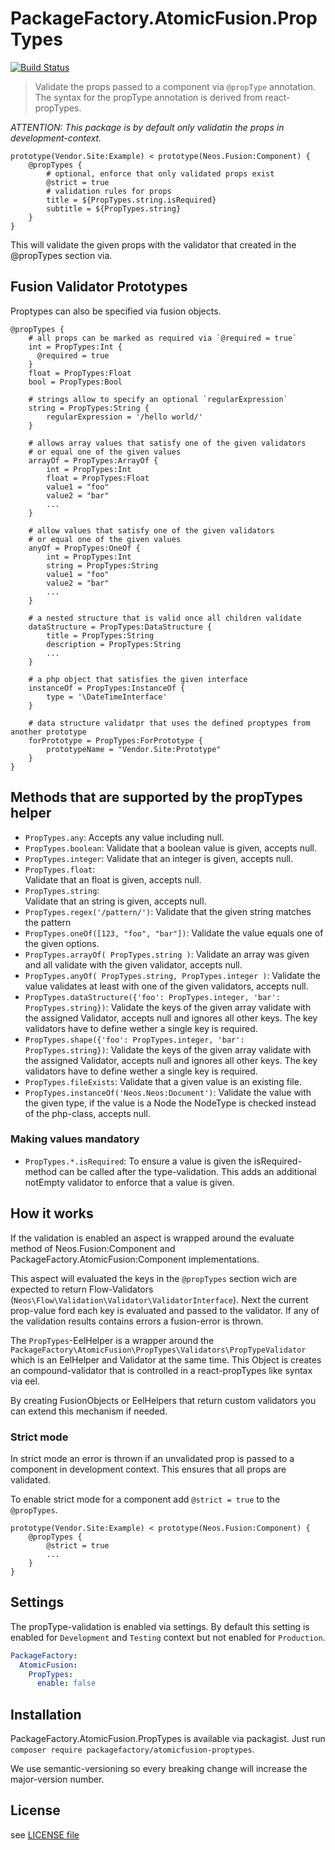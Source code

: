 # PackageFactory.AtomicFusion.PropTypes
[![Build Status](https://travis-ci.org/PackageFactory/atomic-fusion-proptypes.svg?branch=master)](https://travis-ci.org/PackageFactory/atomic-fusion-proptypes)

> Validate the props passed to a component via `@propType` annotation. The syntax for the propType annotation is derived from react-propTypes.

*ATTENTION: This package is by default only validatin the props in development-context.*

```
prototype(Vendor.Site:Example) < prototype(Neos.Fusion:Component) {
    @propTypes {
        # optional, enforce that only validated props exist
        @strict = true
        # validation rules for props
        title = ${PropTypes.string.isRequired}
        subtitle = ${PropTypes.string}
    }
}
```

This will validate the given props with the validator that created in the @propTypes section
via.

## Fusion Validator Prototypes 

Proptypes can also be specified via fusion objects.

```neosfusion
@propTypes {
    # all props can be marked as required via `@required = true`
    int = PropTypes:Int {
      @required = true
    }
    float = PropTypes:Float
    bool = PropTypes:Bool

    # strings allow to specify an optional `regularExpression`
    string = PropTypes:String {
        regularExpression = '/hello world/'
    }

    # allows array values that satisfy one of the given validators 
    # or equal one of the given values
    arrayOf = PropTypes:ArrayOf {
        int = PropTypes:Int
        float = PropTypes:Float
        value1 = "foo"
        value2 = "bar"
        ...
    }

    # allow values that satisfy one of the given validators
    # or equal one of the given values
    anyOf = PropTypes:OneOf {
        int = PropTypes:Int
        string = PropTypes:String
        value1 = "foo"
        value2 = "bar"
        ...
    }

    # a nested structure that is valid once all children valídate
    dataStructure = PropTypes:DataStructure {
        title = PropTypes:String
        description = PropTypes:String
        ...
    }

    # a php object that satisfies the given interface
    instanceOf = PropTypes:InstanceOf {
        type = '\DateTimeInterface'
    }

    # data structure validatpr that uses the defined proptypes from another prototype
    forPrototype = PropTypes:ForPrototype {
        prototypeName = "Vendor.Site:Prototype"
    }
}
```

## Methods that are supported by the propTypes helper

* `PropTypes.any`:
   Accepts any value including null.
* `PropTypes.boolean`:
   Validate that a boolean value is given, accepts null.
* `PropTypes.integer`:
   Validate that an integer is given, accepts null.
* `PropTypes.float`:  
   Validate that an float is given, accepts null.
* `PropTypes.string`:  
   Validate that an string is given, accepts null.
* `PropTypes.regex('/pattern/')`:
   Validate that the given string matches the pattern
* `PropTypes.oneOf([123, "foo", "bar"])`:
   Validate the value equals one of the given options.
* `PropTypes.arrayOf( PropTypes.string )`:
   Validate an array was given and all validate with the given validator, accepts null.
* `PropTypes.anyOf( PropTypes.string, PropTypes.integer )`:
   Validate the value validates at least with one of the given validators, accepts null.
* `PropTypes.dataStructure({'foo': PropTypes.integer, 'bar': PropTypes.string})`:
   Validate the keys of the given array validate with the assigned Validator,
   accepts null and ignores all other keys. The key validators have to define wether a single key is required.
* `PropTypes.shape({'foo': PropTypes.integer, 'bar': PropTypes.string})`:
   Validate the keys of the given array validate with the assigned Validator,
   accepts null and ignores all other keys. The key validators have to define wether a single key is required.
* `PropTypes.fileExists`:
   Validate that a given value is an existing file.
* `PropTypes.instanceOf('Neos.Neos:Document')`:
   Validate the value with the given type, if the value is a Node the NodeType is checked instead of the php-class, accepts null.

### Making values mandatory

* `PropTypes.*.isRequired`:
   To ensure a value is given the isRequired-method can be called after the type-validation. 
   This adds an additional notEmpty validator to enforce that a value is given.

## How it works

If the validation is enabled an aspect is wrapped around the evaluate method of Neos.Fusion:Component and
PackageFactory.AtomicFusion:Component implementations.

This aspect will evaluated the keys in the `@propTypes` section wich are expected to return Flow-Validators
(`Neos\Flow\Validation\Validator\ValidatorInterface`). Next the current prop-value ford each key is
evaluated and passed to the validator. If any of the validation results contains errors a fusion-error is thrown.

The `PropTypes`-EelHelper is a wrapper around the `PackageFactory\AtomicFusion\PropTypes\Validators\PropTypeValidator`
which is an EelHelper and Validator at the same time. This Object is creates an compound-validator that is
controlled in a react-propTypes like syntax via eel.

By creating FusionObjects or EelHelpers that return custom validators you can extend this mechanism if needed.

### Strict mode

In strict mode an error is thrown if an unvalidated prop is passed to
a component in development context. This ensures that all props are validated.

To enable strict mode for a component add `@strict = true` to the `@propTypes`.

```
prototype(Vendor.Site:Example) < prototype(Neos.Fusion:Component) {
    @propTypes {
        @strict = true
        ...
    }
}
```

## Settings

The propType-validation is enabled via settings. By default this setting is enabled for
`Development` and `Testing` context but not enabled for `Production`.  

```yaml
PackageFactory:
  AtomicFusion:
    PropTypes:
      enable: false
```
## Installation

PackageFactory.AtomicFusion.PropTypes is available via packagist. Just run `composer require packagefactory/atomicfusion-proptypes`.

We use semantic-versioning so every breaking change will increase the major-version number.

## License

see [LICENSE file](LICENSE)
